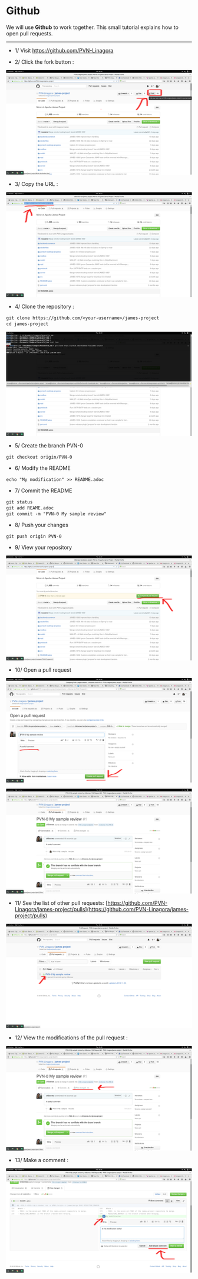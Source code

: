 # Github

We will use **Github** to work together. This small tutorial explains how to open pull requests.

------------------------------------------

 - 1/ Visit https://github.com/PVN-Linagora
 
 - 2/ Click the fork button : 
 
![](img/1.png)
 
  - 3/ Copy the URL :

![](img/2.png)

  - 4/ Clone the repository : 
  
 ```
 git clone https://github.com/<your-username>/james-project
 cd james-project
 ```
 
![](img/3.png)

 - 5/ Create the branch PVN-0
 
 ```
 git checkout origin/PVN-0
 ```
 
 - 6/ Modify the README

```
echo "My modification" >> README.adoc
```

 - 7/ Commit the README

```
git status
git add REAME.adoc
git commit -m "PVN-0 My sample review"
```

 - 8/ Push your changes

```
git push origin PVN-0
```

 - 9/ View your repository

![](img/4.png)

 - 10/ Open a pull request

![](img/5.png)

![](img/6.png)

 - 11/ See the list of other pull requests: [https://github.com/PVN-Linagora/james-project/pulls](https://github.com/PVN-Linagora/james-project/pulls)

![](img/7.png)

 - 12/ View the modifications of the pull request :
 
![](img/8.png)

 - 13/ Make a comment :

![](img/9.png)
